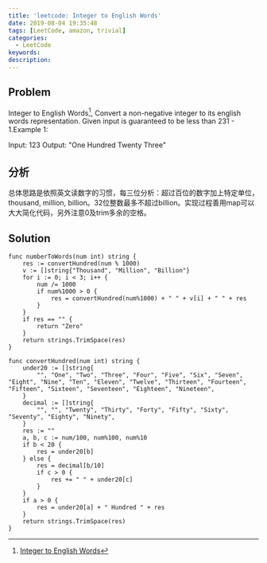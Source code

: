 ```yaml
---
title: 'leetcode: Integer to English Words'
date: 2019-08-04 19:35:48
tags: [LeetCode, amazon, trivial]
categories:
  - LeetCode
keywords:
description:
---
```


## Problem

Integer to English Words[^1], Convert a non-negative integer to its english words representation. Given input is guaranteed to be less than 231 - 1.Example 1:

Input: 123
Output: "One Hundred Twenty Three"

## 分析

总体思路是依照英文读数字的习惯，每三位分析：超过百位的数字加上特定单位，thousand, million, billion。32位整数最多不超过billion。实现过程善用map可以大大简化代码，另外注意0及trim多余的空格。


## Solution

```golang
func numberToWords(num int) string {
    res := convertHundred(num % 1000)
    v := []string{"Thousand", "Million", "Billion"}
    for i := 0; i < 3; i++ {
        num /= 1000
        if num%1000 > 0 {
            res = convertHundred(num%1000) + " " + v[i] + " " + res
        }
    }
    if res == "" {
        return "Zero"
    }
    return strings.TrimSpace(res)
}

func convertHundred(num int) string {
    under20 := []string{
        "", "One", "Two", "Three", "Four", "Five", "Six", "Seven", "Eight", "Nine", "Ten", "Eleven", "Twelve", "Thirteen", "Fourteen", "Fifteen", "Sixteen", "Seventeen", "Eighteen", "Nineteen",
    }
    decimal := []string{
        "", "", "Twenty", "Thirty", "Forty", "Fifty", "Sixty", "Seventy", "Eighty", "Ninety",
    }
    res := ""
    a, b, c := num/100, num%100, num%10
    if b < 20 {
        res = under20[b]
    } else {
        res = decimal[b/10]
        if c > 0 {
            res += " " + under20[c]
        }
    }
    if a > 0 {
        res = under20[a] + " Hundred " + res
    }
    return strings.TrimSpace(res)
}
```

[^1]: [Integer to English Words](https://leetcode.com/problems/integer-to-english-words/)